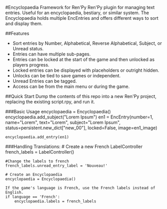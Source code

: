 #Encyclopaedia Framework for Ren'Py
Ren'Py plugin for managing text entries. 
Useful for an encyclopaedia, bestiary, or similar system. 
The Encyclopaedia holds multiple EncEntries and offers different ways to sort
and display them.

##Features
- Sort entries by Number, Alphabetical, Reverse Alphabetical, Subject, or Unread status.
- Entries can have multiple sub-pages.
- Entries can be locked at the start of the game and then unlocked as players progress.
- Locked entries can be displayed with placeholders or outright hidden.
- Unlocks can be tied to save games or independent.
- Unread Entries can be tagged.
- Access can be from the main menu or during the game.

##Quick Start
Dump the contents of this repo into a new Ren'Py project, replacing the existing script.rpy, and run it.

###Basic Usage
    encyclopaedia = Encyclopaedia()
    encyclopaedia.add_subject("Lorem Ipsum")
    en1 = EncEntry(number=1, 
                   name="Lorem", 
                   text="Lorem", 
                   subject="Lorem Ipsum", 
                   status=persistent.new_dict["new_00"], 
                   locked=False, 
                   image=en1_image)
    
    encyclopaedia.add_entry(en1)
    

###Handling Translations:
    # Create a new French LabelController
    french_labels = LabelController()
    
    #Change the labels to french
    french_labels.unread_entry_label = 'Nouveau!'
    
    # Create an Encyclopaedia
    encyclopaedia = Encyclopaedia()
    
    If the game's language is French, use the French labels instead of English.
    if language == 'French':
        encyclopaedia.labels = french_labels